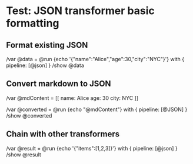 # Test: JSON transformer basic formatting

## Format existing JSON
/var @data = @run {echo '{"name":"Alice","age":30,"city":"NYC"}'} with { pipeline: [@json] }
/show @data

## Convert markdown to JSON
/var @mdContent = [[
name: Alice
age: 30
city: NYC
]]

/var @converted = @run {echo "@mdContent"} with { pipeline: [@JSON] }
/show @converted

## Chain with other transformers
/var @result = @run {echo '{"items":[1,2,3]}'} with { pipeline: [@json] }
/show @result